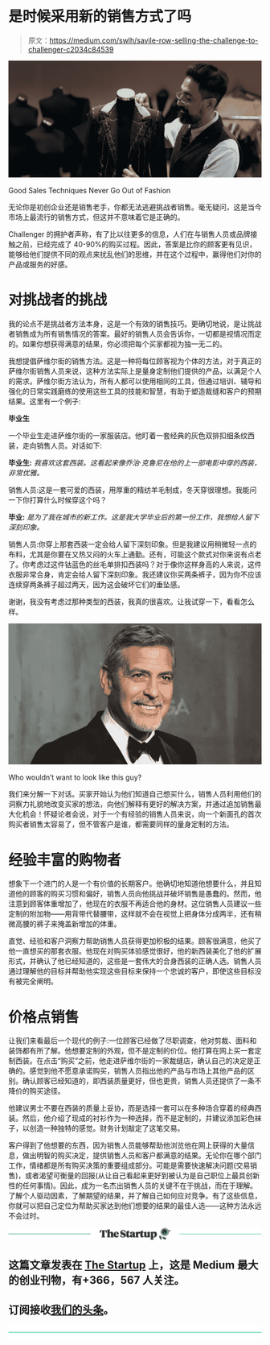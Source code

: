 # 是时候采用新的销售方式了吗

> 原文：<https://medium.com/swlh/savile-row-selling-the-challenge-to-challenger-c2034c84539>

![](img/1ea21bd7cd6fd4a3f98d3fb1f3566bb9.png)

Good Sales Techniques Never Go Out of Fashion

无论你是初创企业还是销售老手，你都无法逃避挑战者销售。毫无疑问，这是当今市场上最流行的销售方式，但这并不意味着它是正确的。

Challenger 的拥护者声称，有了比以往更多的信息，人们在与销售人员或品牌接触之前，已经完成了 40-90%的购买过程。因此，答案是比你的顾客更有见识，能够给他们提供不同的观点来扰乱他们的思维，并在这个过程中，赢得他们对你的产品或服务的好感。

# **对挑战者的挑战**

我的论点不是挑战者方法本身，这是一个有效的销售技巧。更确切地说，是让挑战者销售成为所有销售情况的答案。最好的销售人员会告诉你，一切都是视情况而定的。如果你想获得满意的结果，你必须把每个买家都视为独一无二的。

我想提倡萨维尔街的销售方法。这是一种将每位顾客视为个体的方法，对于真正的萨维尔街销售人员来说，这种方法实际上是量身定制他们提供的产品，以满足个人的需求。萨维尔街方法认为，所有人都可以使用相同的工具，但通过培训、辅导和强化的日常实践磨练的使用这些工具的技能和智慧，有助于塑造裁缝和客户的预期结果。这里有一个例子:

**毕业生**

一个毕业生走进萨维尔街的一家服装店。他盯着一套经典的灰色双排扣细条纹西装，走向销售人员。对话如下:

**毕业生:** *我喜欢这套西装。这看起来像乔治·克鲁尼在他的上一部电影中穿的西装，非常优雅。*

销售人员:这是一套可爱的西装，用厚重的精纺羊毛制成，冬天穿很理想。我能问一下你打算什么时候穿这个吗？

**毕业:** *是为了我在城市的新工作。这是我大学毕业后的第一份工作，我想给人留下深刻印象。*

销售人员:你穿上那套西装一定会给人留下深刻印象。但是我建议用稍微轻一点的布料，尤其是你要在又热又闷的火车上通勤。还有，可能这个款式对你来说有点老了。你考虑过这件钴蓝色的丝毛单排扣西装吗？对于像你这样身高的人来说，这件衣服非常合身，肯定会给人留下深刻印象。我还建议你买两条裤子，因为你不应该连续穿两条裤子超过两天，因为这会破坏它们的垂坠感。

谢谢，我没有考虑过那种类型的西装，我真的很喜欢。让我试穿一下，看看怎么样。

![](img/93a7f726810dbb41914bde174178169f.png)

Who wouldn’t want to look like this guy?

我们来分解一下对话。买家开始认为他们知道自己想买什么，销售人员利用他们的洞察力礼貌地改变买家的想法，向他们解释有更好的解决方案，并通过追加销售最大化机会！怀疑论者会说，对于一个有经验的销售人员来说，向一个新面孔的首次购买者销售太容易了，但不管客户是谁，都需要同样的量身定制的方法。

# 经验丰富的购物者

想象下一个进门的人是一个有价值的长期客户。他确切地知道他想要什么，并且知道他的顾客的购买习惯和偏好，销售人员向他挑战并破坏销售是愚蠢的。然而，他注意到顾客体重增加了，他现在的衣服不再适合他的身材。这位销售人员建议一些定制的附加物——用背带代替腰带，这样就不会在视觉上把身体分成两半，还有稍微高腰的裤子来掩盖新增加的体重。

直觉、经验和客户洞察力帮助销售人员获得更加积极的结果。顾客很满意，他买了他一直想买的那套衣服。他现在对购买体验感觉很好，他的新西装美化了他的扩展形式，并确认了他已经知道的，这些是一套伟大的合身西装的正确人选。销售人员通过理解他的目标并帮助他实现这些目标来保持一个忠诚的客户，即使这些目标没有被完全阐明。

# **价格点销售**

让我们来看最后一个现代的例子:一位顾客已经做了尽职调查，他对剪裁、面料和装饰都有所了解。他想要定制的外观，但不是定制的价位。他打算在网上买一套定制西装。在点击“购买”之前，他走进萨维尔街的一家裁缝店，确认自己的决定是正确的。感觉到他不愿意承诺购买，销售人员指出他的产品与市场上其他产品的区别。确认顾客已经知道的，即西装质量更好，但也更贵，销售人员还提供了一条不降价的购买途径。

他建议男士不要在西装的质量上妥协，而是选择一套可以在多种场合穿着的经典西装。然后，他介绍了现成的衬衫作为一种选择，而不是定制的，并建议添加彩色袜子，以创造一种独特的感觉。财务计划敲定了这笔交易。

客户得到了他想要的东西，因为销售人员能够帮助他浏览他在网上获得的大量信息，做出明智的购买决定，提供销售人员和客户都满意的结果。无论你在哪个部门工作，情绪都是所有购买决策的重要组成部分。可能是需要快速解决问题(交易销售)，或者渴望可衡量的回报(从让自己看起来更好到被认为是自己职位上最具创新性的任何事情)。因此，成为一名杰出销售人员的关键不在于挑战，而在于理解。了解个人驱动因素，了解期望的结果，并了解自己如何应对竞争。有了这些信息，你就可以把自己定位为帮助买家达到他们想要的结果的最佳人选——这种方法永远不会过时。

[![](img/308a8d84fb9b2fab43d66c117fcc4bb4.png)](https://medium.com/swlh)

## 这篇文章发表在 [The Startup](https://medium.com/swlh) 上，这是 Medium 最大的创业刊物，有+366，567 人关注。

## 订阅接收[我们的头条](http://growthsupply.com/the-startup-newsletter/)。

[![](img/b0164736ea17a63403e660de5dedf91a.png)](https://medium.com/swlh)